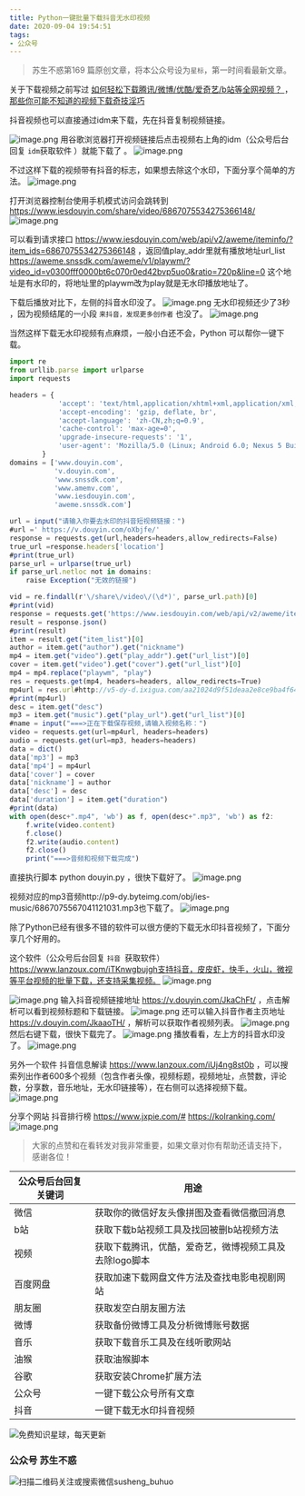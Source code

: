 ```yaml
---
title: Python一键批量下载抖音无水印视频
date: 2020-09-04 19:54:51
tags:
- 公众号
---
```

> 苏生不惑第169 篇原创文章，将本公众号设为`星标`，第一时间看最新文章。

关于下载视频之前写过 [如何轻松下载腾讯/微博/优酷/爱奇艺/b站等全网视频？ ](https://mp.weixin.qq.com/s/3rB23e9L55hDBaPLDu6WMg) ， [那些你可能不知道的视频下载奇技淫巧](https://mp.weixin.qq.com/s/5InOxKmi9eXk33G_8N3byQ)

抖音视频也可以直接通过idm来下载，先在抖音复制视频链接。

![image.png](https://upload-images.jianshu.io/upload_images/23152173-b81433ac93df58fd.png?imageMogr2/auto-orient/strip%7CimageView2/2/w/1240)
用谷歌浏览器打开视频链接后点击视频右上角的idm（公众号后台回复 `idm`获取软件 ）就能下载了 。
![image.png](https://upload-images.jianshu.io/upload_images/23152173-df88680cfaa29bbb.png?imageMogr2/auto-orient/strip%7CimageView2/2/w/1240)

不过这样下载的视频带有抖音的标志，如果想去除这个水印，下面分享个简单的方法。
![image.png](https://upload-images.jianshu.io/upload_images/23152173-08eacd2883d03b2b.png?imageMogr2/auto-orient/strip%7CimageView2/2/w/1240)


打开浏览器控制台使用手机模式访问会跳转到   https://www.iesdouyin.com/share/video/6867075534275366148/  
![image.png](https://upload-images.jianshu.io/upload_images/23152173-077ae515ffcb6f96.png?imageMogr2/auto-orient/strip%7CimageView2/2/w/1240)
 
可以看到请求接口 https://www.iesdouyin.com/web/api/v2/aweme/iteminfo/?item_ids=6867075534275366148 ，返回值play_addr里就有播放地址url_list  https://aweme.snssdk.com/aweme/v1/playwm/?video_id=v0300fff0000bt6c070r0ed42bvp5uo0&ratio=720p&line=0
这个地址是有水印的，将地址里的playwm改为play就是无水印播放地址了。

下载后播放对比下，左侧的抖音水印没了。
![image.png](https://upload-images.jianshu.io/upload_images/23152173-18d0e20e0d017604.png?imageMogr2/auto-orient/strip%7CimageView2/2/w/1240)
无水印视频还少了3秒 ，因为视频结尾的一小段 `来抖音，发现更多创作者` 也没了。
![image.png](https://upload-images.jianshu.io/upload_images/23152173-7e3ed8f04e4716fa.png?imageMogr2/auto-orient/strip%7CimageView2/2/w/1240)

当然这样下载无水印视频有点麻烦，一般小白还不会，Python 可以帮你一键下载。

```js
import re
from urllib.parse import urlparse
import requests

headers = {
            'accept': 'text/html,application/xhtml+xml,application/xml;q=0.9,image/webp,image/apng,*/*;q=0.8',
            'accept-encoding': 'gzip, deflate, br',
            'accept-language': 'zh-CN,zh;q=0.9',
            'cache-control': 'max-age=0',
            'upgrade-insecure-requests': '1',
            'user-agent': 'Mozilla/5.0 (Linux; Android 6.0; Nexus 5 Build/MRA58N) AppleWebKit/537.36 (KHTML, like Gecko) Chrome/61.0.3163.79 Mobile Safari/537.36'
        }
domains = ['www.douyin.com',
           'v.douyin.com',
           'www.snssdk.com',
           'www.amemv.com',
           'www.iesdouyin.com',
           'aweme.snssdk.com']

url = input("请输入你要去水印的抖音短视频链接：")
#url =' https://v.douyin.com/oXbjfe/'
response = requests.get(url,headers=headers,allow_redirects=False)
true_url =response.headers['location']
#print(true_url)
parse_url = urlparse(true_url)
if parse_url.netloc not in domains:
    raise Exception("无效的链接")

vid = re.findall(r'\/share\/video\/(\d*)', parse_url.path)[0]
#print(vid)
response = requests.get('https://www.iesdouyin.com/web/api/v2/aweme/iteminfo/?item_ids='+str(vid))
result = response.json()
#print(result)
item = result.get("item_list")[0]
author = item.get("author").get("nickname")
mp4 = item.get("video").get("play_addr").get("url_list")[0]
cover = item.get("video").get("cover").get("url_list")[0]
mp4 = mp4.replace("playwm", "play")
res = requests.get(mp4, headers=headers, allow_redirects=True)
mp4url = res.url#http://v5-dy-d.ixigua.com/aa21024d9f51deaa2e8ce9ba4f6447f5/5f4cb46c/video/n/tosedge-tos-agsy-ve-0015/ed75a5dbbddf483a8c1382162d31d52f/?a=1128&br=2016&bt=672&cr=0&cs=0&cv=1&dr=0&ds=3&er=&l=202008311526410101980621631104B96C&lr=&mime_type=video_mp4&qs=0&rc=ajM7azNqOXk4dTMzOmkzM0ApOzY6NjZoZWQ6N2UzNjlmNmdpYi0zbnEvMi5fLS1iLS9zczUzLi40NmBhXjEyLzAzYWA6Yw%3D%3D&vl=&vr=
#print(mp4url)
desc = item.get("desc")
mp3 = item.get("music").get("play_url").get("url_list")[0]
#name = input("===>正在下载保存视频,请输入视频名称：")
video = requests.get(url=mp4url, headers=headers)
audio = requests.get(url=mp3, headers=headers)
data = dict()
data['mp3'] = mp3
data['mp4'] = mp4url
data['cover'] = cover
data['nickname'] = author
data['desc'] = desc
data['duration'] = item.get("duration")
#print(data)
with open(desc+".mp4", 'wb') as f, open(desc+".mp3", 'wb') as f2:
    f.write(video.content)
    f.close()
    f2.write(audio.content)
    f2.close()
    print("===>音频和视频下载完成")
```
直接执行脚本 python douyin.py ，很快下载好了。
 ![image.png](https://upload-images.jianshu.io/upload_images/23152173-f40f568d1c0e188f.png?imageMogr2/auto-orient/strip%7CimageView2/2/w/1240)
 
视频对应的mp3音频http://p9-dy.byteimg.com/obj/ies-music/6867075567041121031.mp3也下载了。
![image.png](https://upload-images.jianshu.io/upload_images/23152173-033a691927734b6a.png?imageMogr2/auto-orient/strip%7CimageView2/2/w/1240)


除了Python已经有很多不错的软件可以很方便的下载无水印抖音视频了，下面分享几个好用的。


这个软件（公众号后台回复 `抖音 `获取软件）https://www.lanzoux.com/iTKnwgbujgh支持抖音，皮皮虾，快手，火山，微视等平台视频的批量下载，还支持采集视频。
![image.png](https://upload-images.jianshu.io/upload_images/23152173-5510ac0165616198.png?imageMogr2/auto-orient/strip%7CimageView2/2/w/1240)

![image.png](https://upload-images.jianshu.io/upload_images/23152173-afe2d7d80a25e9d1.png?imageMogr2/auto-orient/strip%7CimageView2/2/w/1240)
输入抖音视频链接地址 https://v.douyin.com/JkaChFt/  ，点击解析可以看到视频标题和下载链接。
![image.png](https://upload-images.jianshu.io/upload_images/23152173-bf0a68e2df8b6cf1.png?imageMogr2/auto-orient/strip%7CimageView2/2/w/1240)
还可以输入抖音作者主页地址 https://v.douyin.com/JkaaoTH/ ，解析可以获取作者视频列表。
![image.png](https://upload-images.jianshu.io/upload_images/23152173-b98bcfb40e27c605.png?imageMogr2/auto-orient/strip%7CimageView2/2/w/1240)
然后右键下载，很快下载完了。
![image.png](https://upload-images.jianshu.io/upload_images/23152173-704bc4003a28828e.png?imageMogr2/auto-orient/strip%7CimageView2/2/w/1240)
播放看看，左上方的抖音水印没了。
![image.png](https://upload-images.jianshu.io/upload_images/23152173-ceea74f9427544cc.png?imageMogr2/auto-orient/strip%7CimageView2/2/w/1240)

 
另外一个软件 抖音信息解读  https://www.lanzoux.com/iUj4ng8st0b ，可以搜索列出作者600多个视频（包含作者头像，视频标题，视频地址，点赞数，评论数，分享数，音乐地址，无水印链接等），在右侧可以选择视频下载。
![image.png](https://upload-images.jianshu.io/upload_images/23152173-26c284e678b4afe6.png?imageMogr2/auto-orient/strip%7CimageView2/2/w/1240)


分享个网站 抖音排行榜 https://www.jxpie.com/#  https://kolranking.com/
![image.png](https://upload-images.jianshu.io/upload_images/23152173-d055b1c3cbd2fa44.png?imageMogr2/auto-orient/strip%7CimageView2/2/w/1240)

> 大家的点赞和在看转发对我非常重要，如果文章对你有帮助还请支持下， 感谢各位！

| 公众号后台回复关键词    |  用途   |
| --- | --- |
| 微信    | 获取你的微信好友头像拼图及查看微信撤回消息    |
|  b站   |  获取下载b站视频工具及找回被删b站视频方法   |
|  视频   |  获取下载腾讯，优酷，爱奇艺，微博视频工具及去除logo脚本   |
|  百度网盘   | 获取加速下载网盘文件方法及查找电影电视剧网站    |
|   朋友圈  |  获取发空白朋友圈方法   |
|  微博   |  获取备份微博工具及分析微博账号数据   |
|  音乐   |   获取下载音乐工具及在线听歌网站  |
|  油猴   |   获取油猴脚本  |
|谷歌|获取安装Chrome扩展方法|
|公众号|一键下载公众号所有文章|
|抖音|一键下载无水印抖音视频|

![免费知识星球，每天更新](https://upload-images.jianshu.io/upload_images/17817191-9d41aa25edcd25c4.png?imageMogr2/auto-orient/strip%7CimageView2/2/w/1240)

### 公众号 苏生不惑
 ![扫描二维码关注或搜索微信susheng_buhuo](https://upload-images.jianshu.io/upload_images/17817191-6e0079f95d4c0338.jpg?imageMogr2/auto-orient/strip%7CimageView2/2/w/1240)